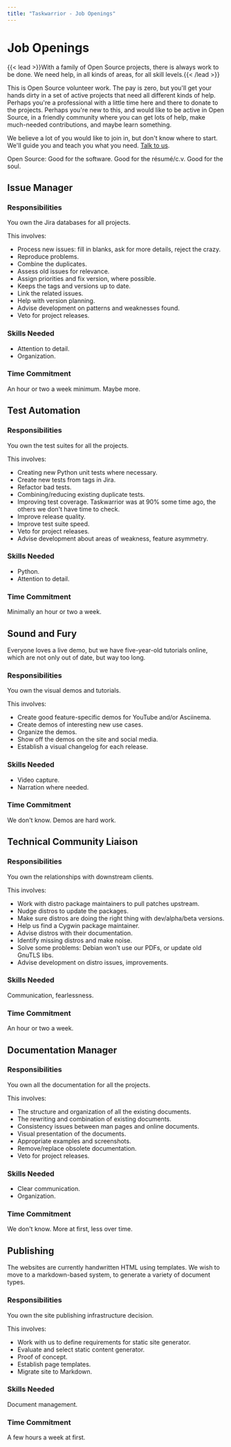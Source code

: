```yaml
---
title: "Taskwarrior - Job Openings"
---
```


# Job Openings

{{< lead >}}With a family of Open Source projects, there is always work to be done.
We need help, in all kinds of areas, for all skill levels.{{< /lead >}}

This is Open Source volunteer work.
The pay is zero, but you'll get your hands dirty in a set of active projects that need all different kinds of help.
Perhaps you're a professional with a little time here and there to donate to the projects.
Perhaps you're new to this, and would like to be active in Open Source, in a friendly community where you can get lots of help, make much-needed contributions, and maybe learn something.

We believe a lot of you would like to join in, but don't know where to start.
We'll guide you and teach you what you need.
[Talk to us](mailto:support@gothenburgbitfactory.org).

Open Source: Good for the software. Good for the résumé/c.v. Good for the soul.

## Issue Manager

### Responsibilities

You own the Jira databases for all projects.

This involves:
- Process new issues: fill in blanks, ask for more details, reject the crazy.
- Reproduce problems.
- Combine the duplicates.
- Assess old issues for relevance.
- Assign priorities and fix version, where possible.
- Keeps the tags and versions up to date.
- Link the related issues.
- Help with version planning.
- Advise development on patterns and weaknesses found.
- Veto for project releases.

### Skills Needed

- Attention to detail.
- Organization.

### Time Commitment

An hour or two a week minimum.
Maybe more.

## Test Automation

### Responsibilities

You own the test suites for all the projects.

This involves:
- Creating new Python unit tests where necessary.
- Create new tests from tags in Jira.
- Refactor bad tests.
- Combining/reducing existing duplicate tests.
- Improving test coverage.
  Taskwarrior was at 90% some time ago, the others we don't have time to check.
- Improve release quality.
- Improve test suite speed.
- Veto for project releases.
- Advise development about areas of weakness, feature asymmetry.

### Skills Needed

- Python.
- Attention to detail.
### Time Commitment

Minimally an hour or two a week.

## Sound and Fury

Everyone loves a live demo, but we have five-year-old tutorials online, which are not only out of date, but way too long.

### Responsibilities

You own the visual demos and tutorials.

This involves:
- Create good feature-specific demos for YouTube and/or Asciinema.
- Create demos of interesting new use cases.
- Organize the demos.
- Show off the demos on the site and social media.
- Establish a visual changelog for each release.

### Skills Needed

- Video capture.
- Narration where needed.

### Time Commitment

We don't know.
Demos are hard work.

## Technical Community Liaison

### Responsibilities

You own the relationships with downstream clients.

This involves:
- Work with distro package maintainers to pull patches upstream.
- Nudge distros to update the packages.
- Make sure distros are doing the right thing with dev/alpha/beta versions.
- Help us find a Cygwin package maintainer.
- Advise distros with their documentation.
- Identify missing distros and make noise.
- Solve some problems: Debian won't use our PDFs, or update old GnuTLS libs.
- Advise development on distro issues, improvements.

### Skills Needed
Communication, fearlessness.

### Time Commitment
An hour or two a week.

## Documentation Manager

### Responsibilities

You own all the documentation for all the projects.

This involves:
- The structure and organization of all the existing documents.
- The rewriting and combination of existing documents.
- Consistency issues between man pages and online documents.
- Visual presentation of the documents.
- Appropriate examples and screenshots.
- Remove/replace obsolete documentation.
- Veto for project releases.

### Skills Needed

- Clear communication.
- Organization.

### Time Commitment

We don't know.
More at first, less over time.

## Publishing

The websites are currently handwritten HTML using templates.
We wish to move to a markdown-based system, to generate a variety of document types.

### Responsibilities

You own the site publishing infrastructure decision.

This involves:
- Work with us to define requirements for static site generator.
- Evaluate and select static content generator.
- Proof of concept.
- Establish page templates.
- Migrate site to Markdown.

### Skills Needed

Document management.

### Time Commitment

A few hours a week at first.
